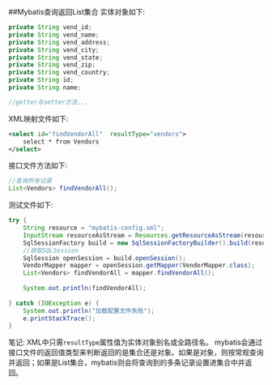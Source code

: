 ##Mybatis查询返回List集合
实体对象如下:

```java
private String vend_id;
private String vend_name;
private String vend_address;
private String vend_city;
private String vend_state;
private String vend_zip;
private String vend_country;
private String id;
private String name;

//getter与setter方法...

```

XML映射文件如下:

```xml
<select id="findVendorAll"  resultType="vendors">
  	select * from Vendors
</select>
```

接口文件方法如下:

```java
//查询所有记录
List<Vendors> findVendorAll();
```

测试文件如下:

```java
try {
	String resource = "mybatis-config.xml";
	InputStream resourceAsStream = Resources.getResourceAsStream(resource);
	SqlSessionFactory build = new SqlSessionFactoryBuilder().build(resourceAsStream,"development2");
	//获取SQLSession
	SqlSession openSession = build.openSession();
	VendorMapper mapper = openSession.getMapper(VendorMapper.class);
	List<Vendors> findVendorAll = mapper.findVendorAll();
	
	System.out.println(findVendorAll);
	
} catch (IOException e) {
	System.out.println("加载配置文件失败");
	e.printStackTrace();
}
```

笔记:
XML中只需`resultType`属性值为实体对象别名或全路径名。
mybatis会通过接口文件的返回值类型来判断返回的是集合还是对象。如果是对象，则按常规查询并返回；如果是List集合，mybatis则会将查询到的多条记录设置进集合中并返回。

